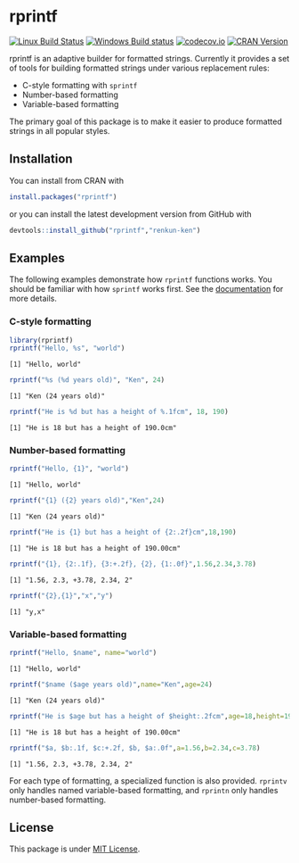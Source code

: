 

# rprintf

[![Linux Build Status](https://travis-ci.org/renkun-ken/rprintf.png?branch=master)](https://travis-ci.org/renkun-ken/rprintf) 
[![Windows Build status](https://ci.appveyor.com/api/projects/status/github/renkun-ken/rprintf?svg=true)](https://ci.appveyor.com/project/renkun-ken/rprintf)
[![codecov.io](http://codecov.io/github/renkun-ken/rprintf/coverage.svg?branch=master)](http://codecov.io/github/renkun-ken/rprintf?branch=master)
[![CRAN Version](http://www.r-pkg.org/badges/version/rprintf)](http://cran.rstudio.com/web/packages/rprintf)


rprintf is an adaptive builder for formatted strings. Currently it provides a set of tools for building formatted strings under various replacement rules: 

- C-style formatting with `sprintf`
- Number-based formatting
- Variable-based formatting

The primary goal of this package is to make it easier to produce formatted strings in all popular styles.

## Installation

You can install from CRAN with

```r
install.packages("rprintf")
```

or you can install the latest development version from GitHub with

```r
devtools::install_github("rprintf","renkun-ken")
```

## Examples

The following examples demonstrate how `rprintf` functions works. You should be familiar with how `sprintf` works first. See the [documentation](http://stat.ethz.ch/R-manual/R-devel/library/base/html/sprintf.html) for more details.

### C-style formatting


```r
library(rprintf)
rprintf("Hello, %s", "world")
```

```
[1] "Hello, world"
```

```r
rprintf("%s (%d years old)", "Ken", 24)
```

```
[1] "Ken (24 years old)"
```

```r
rprintf("He is %d but has a height of %.1fcm", 18, 190)
```

```
[1] "He is 18 but has a height of 190.0cm"
```

### Number-based formatting


```r
rprintf("Hello, {1}", "world")
```

```
[1] "Hello, world"
```

```r
rprintf("{1} ({2} years old)","Ken",24)
```

```
[1] "Ken (24 years old)"
```

```r
rprintf("He is {1} but has a height of {2:.2f}cm",18,190)
```

```
[1] "He is 18 but has a height of 190.00cm"
```

```r
rprintf("{1}, {2:.1f}, {3:+.2f}, {2}, {1:.0f}",1.56,2.34,3.78)
```

```
[1] "1.56, 2.3, +3.78, 2.34, 2"
```

```r
rprintf("{2},{1}","x","y")
```

```
[1] "y,x"
```

### Variable-based formatting


```r
rprintf("Hello, $name", name="world")
```

```
[1] "Hello, world"
```

```r
rprintf("$name ($age years old)",name="Ken",age=24)
```

```
[1] "Ken (24 years old)"
```

```r
rprintf("He is $age but has a height of $height:.2fcm",age=18,height=190)
```

```
[1] "He is 18 but has a height of 190.00cm"
```

```r
rprintf("$a, $b:.1f, $c:+.2f, $b, $a:.0f",a=1.56,b=2.34,c=3.78)
```

```
[1] "1.56, 2.3, +3.78, 2.34, 2"
```

For each type of formatting, a specialized function is also provided. `rprintv` only handles named variable-based formatting, and `rprintn` only handles number-based formatting.

## License

This package is under [MIT License](http://opensource.org/licenses/MIT).
